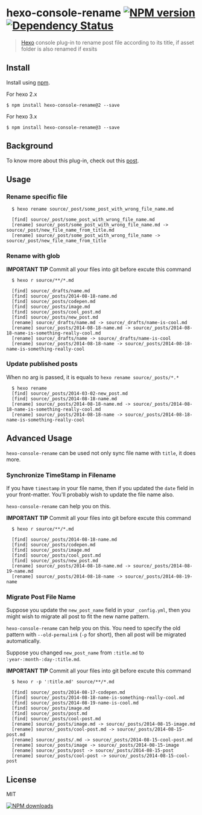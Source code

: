 hexo-console-rename [![NPM version][npm-image]][npm-url] [![Dependency Status][depstat-image]][depstat-url]
===================

> [Hexo] console plug-in to rename post file according to its title, if asset folder is also renamed if exsits

## Install

Install using [npm][npm-url].

For hexo 2.x

    $ npm install hexo-console-rename@2 --save

For hexo 3.x

    $ npm install hexo-console-rename@3 --save

## Background

To know more about this plug-in, check out this [post].

## Usage

### Rename specific file

```
  $ hexo rename source/_post/some_post_with_wrong_file_name.md

  [find] source/_post/some_post_with_wrong_file_name.md
  [rename] source/_post/some_post_with_wrong_file_name.md -> source/_post/new_file_name_from_title.md
  [rename] source/_post/some_post_with_wrong_file_name -> source/_post/new_file_name_from_title
```
### Rename with glob

**IMPORTANT TIP** Commit all your files into git before excute this command
```
  $ hexo r source/**/*.md

  [find] source/_drafts/name.md
  [find] source/_posts/2014-08-18-name.md
  [find] source/_posts/codepen.md
  [find] source/_posts/image.md
  [find] source/_posts/cool_post.md
  [find] source/_posts/new_post.md
  [rename] source/_drafts/name.md -> source/_drafts/name-is-cool.md
  [rename] source/_posts/2014-08-18-name.md -> source/_posts/2014-08-18-name-is-something-really-cool.md
  [rename] source/_drafts/name -> source/_drafts/name-is-cool
  [rename] source/_posts/2014-08-18-name -> source/_posts/2014-08-18-name-is-something-really-cool
```

### Update published posts

When no arg is passed, it is equals to `hexo rename source/_posts/*.*`

```
  $ hexo rename
  [find] source/_posts/2014-03-02-new_post.md
  [find] source/_posts/2014-08-18-name.md
  [rename] source/_posts/2014-08-18-name.md -> source/_posts/2014-08-18-name-is-something-really-cool.md
  [rename] source/_posts/2014-08-18-name -> source/_posts/2014-08-18-name-is-something-really-cool
```

## Advanced Usage

`hexo-console-rename` can be used not only sync file name with `title`, it does more.

### Synchronize TimeStamp in Filename

If you have `timestamp` in your file name, then if you updated the `date` field in your front-matter. You'll probably wish to update the file name also.

`hexo-console-rename` can help you on this.

**IMPORTANT TIP** Commit all your files into git before excute this command
```
  $ hexo r source/**/*.md

  [find] source/_posts/2014-08-18-name.md
  [find] source/_posts/codepen.md
  [find] source/_posts/image.md
  [find] source/_posts/cool_post.md
  [find] source/_posts/new_post.md
  [rename] source/_posts/2014-08-18-name.md -> source/_posts/2014-08-19-name.md
  [rename] source/_posts/2014-08-18-name -> source/_posts/2014-08-19-name
```

### Migrate Post File Name

Suppose you update the `new_post_name` field in your `_config.yml`, then you might wish to migrate all post to fit the new name pattern.

`hexo-console-rename` can help you on this. You need to specify the old pattern with `--old-permalink` (`-p` for short), then all post will be migrated automatically.

Suppose you changed `new_post_name` from `:title.md` to `:year-:month-:day-:title.md`.

**IMPORTANT TIP** Commit all your files into git before excute this command
```
  $ hexo r -p ':title.md' source/**/*.md

  [find] source/_posts/2014-08-17-codepen.md
  [find] source/_posts/2014-08-18-name-is-something-really-cool.md
  [find] source/_posts/2014-08-19-name-is-cool.md
  [find] source/_posts/image.md
  [find] source/_posts/post.md
  [find] source/_posts/cool-post.md
  [rename] source/_posts/image.md -> source/_posts/2014-08-15-image.md
  [rename] source/_posts/cool-post.md -> source/_posts/2014-08-15-post.md
  [rename] source/_posts/.md -> source/_posts/2014-08-15-cool-post.md
  [rename] source/_posts/image -> source/_posts/2014-08-15-image
  [rename] source/_posts/post -> source/_posts/2014-08-15-post
  [rename] source/_posts/cool-post -> source/_posts/2014-08-15-cool-post
```

## License
MIT

[![NPM downloads][npm-downloads]][npm-url]

[homepage]: https://github.com/timnew/hexo-console-rename

[npm-url]: https://npmjs.org/package/hexo-console-rename
[npm-image]: http://img.shields.io/npm/v/hexo-console-rename.svg?style=flat
[npm-downloads]: http://img.shields.io/npm/dm/hexo-console-rename.svg?style=flat

[depstat-url]: https://gemnasium.com/timnew/hexo-console-rename
[depstat-image]: http://img.shields.io/gemnasium/timnew/hexo-console-rename.svg?style=flat

[Hexo]: http://hexo.io/
[post]: http://timnew.dev/blog/2014/08/19/Hexo-plug-in-to-rename-the-post-according-to-title-automatically/
